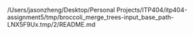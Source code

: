 /Users/jasonzheng/Desktop/Personal Projects/ITP404/itp404-assignment5/tmp/broccoli_merge_trees-input_base_path-LNX5F9Ux.tmp/2/README.md